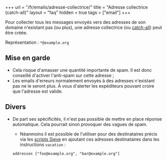 +++
url = "/fr/emails/adresse-collectrice/"
title = "Adresse collectrice (catch-all)"
layout = "faq"
hidden = true
tags = ["email"]
+++

Pour collecter tous les messages envoyés vers des adresses de son domaine n'existant pas (ou plus), une adresse collectrice (ou [catch-all](https://fr.wikipedia.org/wiki/Catch-all)) peut être créée.

Représentation : `*@example.org`

## Mise en garde

- Cela risque d'amasser une quantité importante de spam. Il est donc conseillé d'activer l'anti-spam sur cette adresse ;
- Les emails d'erreurs normalement envoyés à des adresses n'existant pas ne le seront plus. À vous d'alerter les expéditeurs pouvant croire que l'adresse est valide.

## Divers

- De part ses spécificités, il n'est pas possible de mettre en place réponse automatique. Cela pourrait sinon provoquer des vagues de spam.
	- Néanmoins il est possible de l'utiliser pour des destinataires précis via les [scripts Sieve](e-mails/use-sieve-scripts) en ajoutant ces adresses destinataires dans les instructions `vacation` :

	```
	addresses ["foo@example.org", "bar@example.org"]
